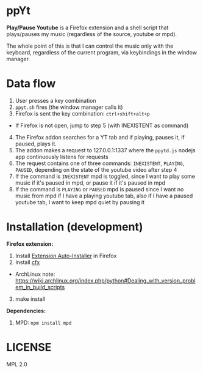 ppYt
====
**Play/Pause Youtube** is a Firefox extension and a shell script that plays/pauses my music
(regardless of the source, youtube or mpd).

The whole point of this is that I can control the music only with the keyboard, regardless of the current program,
via keybindings in the window manager.


Data flow
=========
1. User presses a key combination
2. `ppyt.sh` fires (the window manager calls it)
3. Firefox is sent the key combination: `ctrl+shift+alt+p`
 * If Firefox is not open, jump to step 5 (with INEXISTENT as command)
4. The Firefox addon searches for a YT tab and if playing, pauses it, if paused, plays it.
5. The addon makes a request to 127.0.0.1:1337 where the `ppytd.js` nodejs app continuously listens for requests
6. The request contains one of three commands: `INEXISTENT`, `PLAYING`, `PAUSED`, depending on the
state of the youtube video after step 4
7. If the command is `INEXISTENT` mpd is toggled, since I want to play some music if it's paused in mpd,
or pause it if it's paused in mpd
8. If the command is `PLAYING` or `PAUSED` mpd is paused since I want no music from mpd
if I have a playing youtube tab, also if I have a paused youtube tab, I want to keep mpd quiet by pausing it


Installation (development)
==========================

**Firefox extension:**

1. Install [Extension Auto-Installer](https://addons.mozilla.org/en-US/firefox/addon/autoinstaller/) in Firefox
2. Install [cfx](https://developer.mozilla.org/en-US/Add-ons/SDK/Tutorials/Installation)
 * ArchLinux note: https://wiki.archlinux.org/index.php/python#Dealing_with_version_problem_in_build_scripts
3. make install

**Dependencies:**

1. MPD: `npm install mpd`


LICENSE
=======
MPL 2.0
